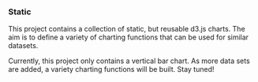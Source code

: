 ### Static  
  
This project contains a collection of static, but reusable d3.js charts. The aim is to define a variety of charting functions that can be used for similar datasets.  
  
Currently, this project only contains a vertical bar chart. As more data sets are added, a variety charting functions will be built. Stay tuned!